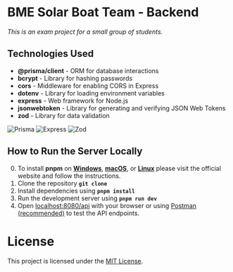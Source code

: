 # BME Solar Boat Team - Backend

_This is an exam project for a small group of students._<br />

## Technologies Used

- **@prisma/client** - ORM for database interactions
- **bcrypt** - Library for hashing passwords
- **cors** - Middleware for enabling CORS in Express
- **dotenv** - Library for loading environment variables
- **express** - Web framework for Node.js
- **jsonwebtoken** - Library for generating and verifying JSON Web Tokens
- **zod** - Library for data validation


![Prisma](https://img.shields.io/badge/Prisma-2D3748?style=for-the-badge&logo=prisma&logoColor=white)
![Express](https://img.shields.io/badge/Express-0c0c0c?style=for-the-badge&logo=express&logoColor=white)
![Zod](https://img.shields.io/badge/Zod-274d82?style=for-the-badge&logo=zod&logoColor=white)

## How to Run the Server Locally

0. To install **pnpm** on [**Windows**](https://pnpm.io/installation#on-windows), [**macOS**](https://pnpm.io/installation#on-macos), or [**Linux**](https://pnpm.io/installation#on-linux) please visit the official website and follow the instructions.
1. Clone the repository **`git clone`**
2. Install dependencies using **`pnpm install`**
3. Run the development server using **`pnpm run dev`**
4. Open [localhost:8080/api](http://localhost:8080/api/) with your browser or using [Postman (recommended)](https://www.postman.com/) to test the API endpoints.

# License

This project is licensed under the [MIT License](https://opensource.org/license/mit).
